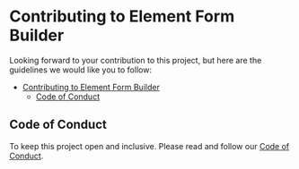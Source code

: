 # Contributing to Element Form Builder

Looking forward to your contribution to this project, but here are the guidelines we would like you to follow:

- [Contributing to Element Form Builder](#contributing-to-element-form-builder)
  - [Code of Conduct](#code-of-conduct)

## Code of Conduct

To keep this project open and inclusive. Please read and follow our [Code of Conduct][coc].

[coc]: https://github.com/codetrial/element-form-builder/blob/master/CODE_OF_CONDUCT.md
